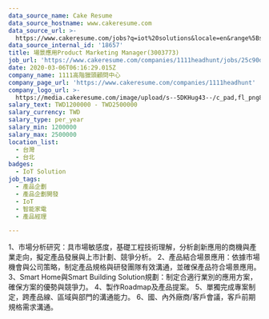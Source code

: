 ```yaml
---
data_source_name: Cake Resume
data_source_hostname: www.cakeresume.com
data_source_url: >-
  https://www.cakeresume.com/jobs?q=iot%20solutions&locale=en&range%5Bsalary_range%5D%5Bmin%5D=1000000
data_source_internal_id: '18657'
title: 場景應用Product Marketing Manager(3003773)
job_url: 'https://www.cakeresume.com/companies/1111headhunt/jobs/25c90d'
date: 2020-03-06T06:16:29.015Z
company_name: 1111高階獵頭顧問中心
company_page_url: 'https://www.cakeresume.com/companies/1111headhunt'
company_logo_url: >-
  https://media.cakeresume.com/image/upload/s--5DKHug43--/c_pad,fl_png8,h_200,w_200/v1531993906/jlp8g9p7p6bf58jc0zju.png
salary_text: TWD1200000 - TWD2500000
salary_currency: TWD
salary_type: per_year
salary_min: 1200000
salary_max: 2500000
location_list:
  - 台灣
  - 台北
badges:
  - IoT Solution
job_tags:
  - 產品企劃
  - 產品企劃開發
  - IoT
  - 智能家電
  - 產品經理

---
```


1、市場分析研究：具市場敏感度，基礎工程技術理解，分析創新應用的商機與產業走向，擬定產品發展與上市計劃、競爭分析。 2、產品結合場景應用：依據市場機會與公司策略，制定產品規格與研發團隊有效溝通，並確保產品符合場景應用。 3、Smart Home與Smart Building Solution規劃：制定合適行業別的應用方案，確保方案的優勢與競爭力。 4、製作Roadmap及產品提案。 5、單獨完成專案制定，跨產品線、區域與部門的溝通能力。 6、國、內外廠商/客戶會議，客戶前期規格需求溝通。